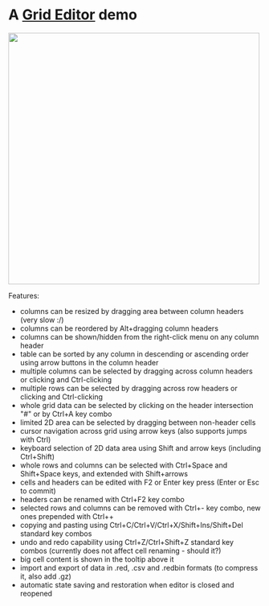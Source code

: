 # A [Grid Editor](grid-edit.red) demo

<img width=500 src=https://link.storjshare.io/raw/jwtiabvp6myahg3zzf3q5zoii7la/gif/spaces/demo-grid-editor.gif></img>

Features:
- columns can be resized by dragging area between column headers (very slow :/)
- columns can be reordered by Alt+dragging column headers
- columns can be shown/hidden from the right-click menu on any column header
- table can be sorted by any column in descending or ascending order using arrow buttons in the column header
- multiple columns can be selected by dragging across column headers or clicking and Ctrl-clicking
- multiple rows can be selected by dragging across row headers or clicking and Ctrl-clicking
- whole grid data can be selected by clicking on the header intersection "#" or by Ctrl+A key combo
- limited 2D area can be selected by dragging between non-header cells
- cursor navigation across grid using arrow keys (also supports jumps with Ctrl)
- keyboard selection of 2D data area using Shift and arrow keys (including Ctrl+Shift)
- whole rows and columns can be selected with Ctrl+Space and Shift+Space keys, and extended with Shift+arrows 
- cells and headers can be edited with F2 or Enter key press (Enter or Esc to commit)
- headers can be renamed with Ctrl+F2 key combo
- selected rows and columns can be removed with Ctrl+- key combo, new ones prepended with Ctrl++
- copying and pasting using Ctrl+C/Ctrl+V/Ctrl+X/Shift+Ins/Shift+Del standard key combos 
- undo and redo capability using Ctrl+Z/Ctrl+Shift+Z standard key combos
  (currently does not affect cell renaming - should it?)
- big cell content is shown in the tooltip above it
- import and export of data in .red, .csv and .redbin formats (to compress it, also add .gz)
- automatic state saving and restoration when editor is closed and reopened
